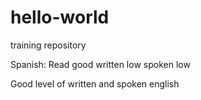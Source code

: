 # hello-world
training repository

Spanish: 
Read good
written low
spoken low

Good level of written and spoken english
